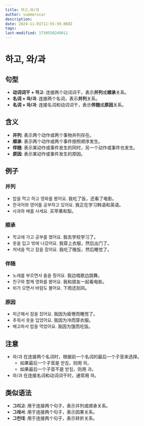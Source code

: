 ```yaml
---
title: 하고,와/과
author: summerscar
description:
date: 2024-11-01T11:55:59.068Z
tags:
last-modified: 1730550249011
---
```


# 하고, 와/과

## 句型

* **动词词干 + 하고**: 连接两个动词词干，表示**并列**或**顺承**关系。
* **名词 + 와/과**: 连接两个名词，表示**并列**关系。
* **名词 + 와/과**: 连接名词和动词词干，表示**伴随**或**原因**关系。

## 含义

* **并列**: 表示两个动作或两个事物并列存在。
* **顺承**: 表示两个动作或两个事件按照顺序发生。
* **伴随**: 表示某动作或事件发生的同时，另一个动作或事件也发生。
* **原因**: 表示某动作或事件发生的原因。

## 例子

### 并列

* <Speak>밥을 먹고 하고 영화를 봤어요.</Speak>  我吃了饭，还看了电影。
* <Speak>한국어와 영어를 공부하고 있어요.</Speak> 我正在学习韩语和英语。
* <Speak>사과와 배를 사세요.</Speak> 买苹果和梨。

### 顺承

* <Speak>학교에 가고 공부를 했어요.</Speak>  我去学校学习了。
* <Speak>옷을 입고 밖에 나갔어요.</Speak> 我穿上衣服，然后出门了。
* <Speak>저녁을 먹고 잠을 잤어요.</Speak> 我吃了晚饭，然后睡觉了。

### 伴随

* <Speak>노래를 부르면서 춤을 췄어요.</Speak> 我边唱歌边跳舞。
* <Speak>친구와 함께 영화를 봤어요.</Speak> 我和朋友一起看电影。
* <Speak>비가 오면서 바람도 불어요.</Speak> 下雨还刮风。

### 原因

* <Speak>피곤해서 잠을 잤어요.</Speak> 我因为疲倦而睡觉了。
* <Speak>추워서 옷을 입었어요.</Speak> 我因为冷而穿衣服。
* <Speak>배고파서 밥을 먹었어요.</Speak> 我因为饿而吃饭。

## 注意

* 와/과 在连接两个名词时，根据前一个名词的最后一个子音来选择。
    * 如果最后一个子音是 받침，则用 와。
    * 如果最后一个子音不是 받침，则用 과。
* 와/과 在连接名词和动词词干时，通常用 와。

## 类似语法

* **그리고**: 用于连接两个句子，表示并列或顺承关系。
* **그래서**: 用于连接两个句子，表示因果关系。
* **그런데**: 用于连接两个句子，表示转折关系。
